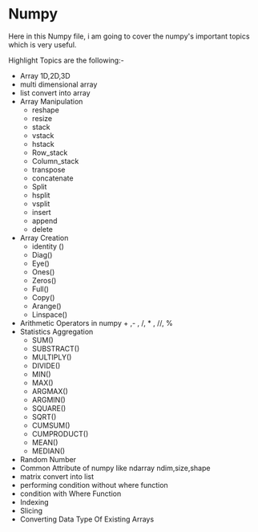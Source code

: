 # Numpy

Here in this Numpy file, i am going to cover the numpy's important topics which is very useful.

Highlight Topics are the following:-

- Array 1D,2D,3D
- multi dimensional array
- list convert into array
- Array Manipulation 
  * reshape
  * resize
  * stack
  * vstack
  * hstack
  * Row_stack 
  * Column_stack
  * transpose
  * concatenate
  * Split
  * hsplit 
  * vsplit
  * insert
  * append
  * delete
- Array Creation 
  * identity ()
  * Diag()
  * Eye()
  * Ones()
  * Zeros()
  * Full()
  * Copy()
  * Arange()
  * Linspace()
- Arithmetic Operators in numpy     +  ,-  ,  /,  *  ,  //,  %
- Statistics Aggregation 
  * SUM()
  * SUBSTRACT()
  * MULTIPLY()
  * DIVIDE()
  * MIN()
  * MAX()
  * ARGMAX()
  * ARGMIN()
  * SQUARE()
  * SQRT()
  * CUMSUM()
  * CUMPRODUCT()
  * MEAN()
  * MEDIAN()
- Random Number
- Common Attribute of numpy like ndarray  ndim,size,shape
- matrix convert into list
- performing condition without where function
- condition with Where Function
- Indexing
- Slicing
- Converting Data Type Of Existing Arrays



